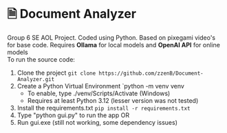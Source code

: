 **🗎 Document Analyzer** 
===============	
Group 6 SE AOL Project. Coded using Python. Based on pixegami video's for base code. 
Requires **Ollama** for local models and **OpenAI API** for online models<br>
To run the source code:
1. Clone the project `git clone https://github.com/zzenB/Document-Analyzer.git`
2. Create a Python Virtual Environment `python -m venv venv
    * To enable, type ./venv/Scripts/Activate (Windows)
    * Requires at least Python 3.12 (lesser version was not tested)
3. Install the requirements.txt `pip install -r requirements.txt`
4. Type "python gui.py" to run the app
OR
1. Run gui.exe (still not working, some dependency issues)